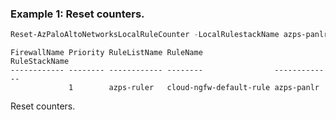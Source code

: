 ### Example 1: Reset counters.
```powershell
Reset-AzPaloAltoNetworksLocalRuleCounter -LocalRulestackName azps-panlr -ResourceGroupName azps_test_group_pan -Priority 1
```

```output
FirewallName Priority RuleListName RuleName                RuleStackName
------------ -------- ------------ --------                -------------
             1        azps-ruler   cloud-ngfw-default-rule azps-panlr
```

Reset counters.
